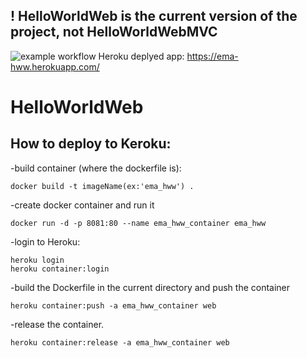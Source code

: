 ## ! HelloWorldWeb is the current version of the project, not HelloWorldWebMVC

![example workflow](https://github.com/EmanuelaNimigean/HelloWorld/actions/runs/1171019185/workflow/badge.svg)
      Heroku deplyed app: https://ema-hww.herokuapp.com/
# HelloWorldWeb
## How to deploy to Keroku:

-build container (where the dockerfile is):
```
docker build -t imageName(ex:'ema_hww') .
```

-create docker container and run it
```
docker run -d -p 8081:80 --name ema_hww_container ema_hww
```

-login to Heroku:
```
heroku login
heroku container:login
```

-build the Dockerfile in the current directory and push the container
```
heroku container:push -a ema_hww_container web
```

-release the container.
```
heroku container:release -a ema_hww_container web

```
